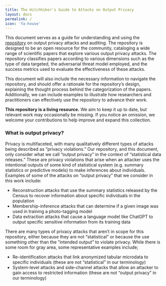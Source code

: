 ```yaml
---
title: The Hitchhiker's Guide to Attacks on Output Privacy
layout: docs
permalink: /
icon: 'fa-house'
---
```


This document serves as a guide for understanding and using the [repository](https://docs.google.com/spreadsheets/d/1yG-B58i29vz0xp-yKjFPy1yj6fchGfp4keASS-zXdq8/edit#gid=0) on output privacy attacks and auditing. The repository is designed to be an open resource for the community, cataloging a wide range of scientific papers that explore various output privacy attacks. The repository classifies papers according to various dimensions such as the type of data targeted, the adversarial threat model employed, and the success metrics used to evaluate the effectiveness of these attacks. 

This document will also include the necessary information to navigate the repository, and should offer a rationale for the repository’s design, explaining the thought process behind the categorization of the papers. Additionally, we can include examples to illustrate how researchers and practitioners can effectively use the repository to advance their work. 

**This repository is a living resource.** We aim to keep it up to date, but relevant work may occasionally be missing. If you notice an omission, we welcome your contributions to help improve and expand this collection.


### What is output privacy?   

Privacy is multifaceted, with many qualitatively different types of attacks being described as “privacy violations.”  Our repository, and this document, only consider what we call “output privacy” in the context of “statistical data releases.”  These are privacy violations that arise when an attacker uses the intentional outputs of some kind of statistical system (e.g. summary statistics or predictive models)  to make inferences about individuals.  Examples of some of the attacks on “output privacy” that we consider in this work include:

* Reconstruction attacks that use the summary statistics released by the Census to recover information about specific individuals in the population  
* Membership-inference attacks that can determine if a given image was used in training a photo-tagging model  
* Data extraction attacks that cause a language model like ChatGPT to output specific sensitive information from its training data

There are many types of privacy attacks that aren’t in scope for this repository, either because they are not “statistical” or because the use something other than the “intended output” to violate privacy.  While there is some room for gray area, some representative examples include;

* Re-identification attacks that link anonymized tabular microdata to specific individuals (these are not “statistical” in our terminology)  
* System-level attacks and side-channel attacks that allow an attacker to gain access to restricted information (these are not “output privacy” in our terminology)
